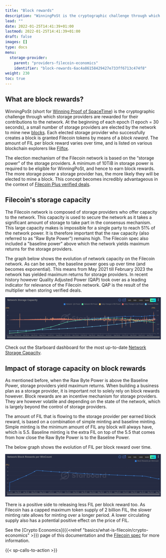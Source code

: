```yaml
---
title: "Block rewards"
description: "WinningPoSt is the cryptographic challenge through which storage providers are rewarded for their contributions to the network."
lead: ""
date: 2022-01-25T14:41:39+01:00
lastmod: 2022-01-25T14:41:39+01:00
draft: false
images: []
type: docs
menu:
  storage-provider:
    parent: "providers-filecoin-economics"
    identifier: "block-rewards-6ac4a86158429427e733ff6713c474f8"
weight: 230
toc: true
---
```

## What are block rewards?
WinningPoSt (short for [Winning Proof of SpaceTime](https://spec.filecoin.io/algorithms/pos/post/)) is the cryptographic challenge through which storage providers are rewarded for their contributions to the network. At the beginning of each epoch (1 epoch = 30 seconds), a small number of storage providers are elected by the network to mine new [blocks](https://docs.filecoin.io/reference/general/glossary/#block). Each elected storage provider who successfully creates a block is granted Filecoin tokens by means of a _block reward_. The amount of FIL per block reward varies over time, and is listed on various blockchain explorers like [Filfox](https://filfox.info/en).

The election mechanism of the Filecoin network is based on the “storage power” of the storage providers. A minimum of 10TiB in storage power is required to be eligible for WinningPoSt, and hence to earn block rewards. The more storage power a storage provider has, the more likely they will be elected to mine a block. This concept becomes incredibly advantageous in the context of [Filecoin Plus verified deals](https://docs.filecoin.io/basics/how-storage-works/filecoin-plus/).

## Filecoin's storage capacity

The Filecoin network is composed of storage providers who offer capacity to the network. This capacity is used to secure the network as it takes a significant amount of storage to take part in the consensus mechanism. This large capacity makes is impossible for a single party to reach 51% of the network power. It is therefore important that the raw capacity (also referred to as "Raw Byte Power") remains high. The Filecoin spec also included a "baseline power" above which the network yields maximum returns for the storage providers.

The graph below shows the evolution of network capacity on the Filecoin network. As can be seen, the baseline power goes up over time (and becomes exponential). This means from May 2021 till February 2023 the network has yielded maximum returns for storage providers. In recent history however Quality Adjusted Power (QAP) took over as a leading indicator for relevance of the Filecoin network. QAP is the result of the multiplier when storing verified deals.

[![Network Storage Capacity](capacity.png)](https://dashboard.starboard.ventures/capacity-services#network-storage-capacity)

Check out the Starboard dashboard for the most up-to-date [Network Storage Capacity](https://dashboard.starboard.ventures/capacity-services#network-storage-capacity).

## Impact of storage capacity on block rewards

As mentioned before, when the Raw Byte Power is above the Baseline Power, storage providers yield maximum returns. When building a business plan as a storage provider, it is important not to solely rely on block rewards however. Block rewards are an incentive mechanism for storage providers. They are however volatile and depending on the state of the network, which is largely beyond the control of storage providers.

The amount of FIL that is flowing to the storage provider per earned block reward, is based on a combination of simple minting and baseline minting. Simple minting is the minimum amount of FIL any block will always have, which is 5.5. Baseline minting is the extra FIL on top of the 5.5 that comes from how close the Raw Byte Power is to the Baseline Power.

The below graph shows the evolution of FIL per block reward over time.

[![Block Rewards](blockrewards.png)](https://dashboard.starboard.ventures/capacity-services#network-block-rewards-per-wincount)

There is a positive side to releasing less FIL per block reward too. As Filecoin has a capped maximum token supply of 2 billion FIL, the slower minting rate allows for minting over a longer period. A lower circulating supply also has a potential positive effect on the price of FIL.

See the [Crypto Economics]({{<relref "basics/what-is-filecoin/crypto-economics" >}}) page of this documentation and the [Filecoin spec](https://spec.filecoin.io/#section-systems.filecoin_token.minting_model) for more information.

{{< sp-calls-to-action >}}
